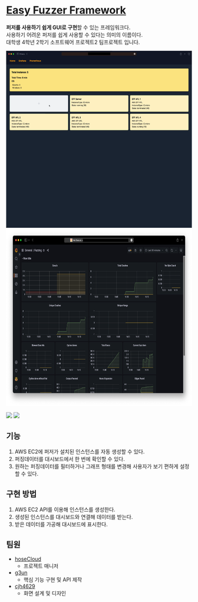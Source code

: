 # [Easy Fuzzer Framework](https://github.com/g3un/easy-fuzzer-framework)

**퍼저를 사용하기 쉽게 GUI로 구현**할 수 있는 프레임워크다.  
사용하기 어려운 퍼저를 쉽게 사용할 수 있다는 의미의 이름이다.  
대학생 4학년 2학기 소프트웨어 프로젝트2 팀프로젝트 입니다.

<img src="fuzzingInstance.png" height="480" alt="fuzzingInstance" />
<img src="fuzzingData.png" height="480" alt="fuzzingData" />

![](./img/fuzzingInstance.png)
![](./img/fuzzingData.png)

## 기능

1. AWS EC2에 퍼저가 설치된 인스턴스를 자동 생성할 수 있다.
2. 퍼징데이터를 대시보드에서 한 번에 확인할 수 있다.
3. 원하는 퍼징데이터를 필터하거나 그래프 형태를 변경해 사용자가 보기 편하게 설정할 수 있다.

## 구현 방법

1. AWS EC2 API를 이용해 인스턴스를 생성한다.
2. 생성된 인스턴스를 대시보드와 연결해 데이터를 받는다.
3. 받은 데이터를 가공해 대시보드에 표시한다.

## 팀원

- [hoseCloud](https://github.com/hoseCloud)
  - 프로젝트 매니저
- [g3un](https://github.com/g3un)
  - 핵심 기능 구현 및 API 제작
- [cjh4629](https://github.com/cjh4629)
  - 화면 설계 및 디자인
